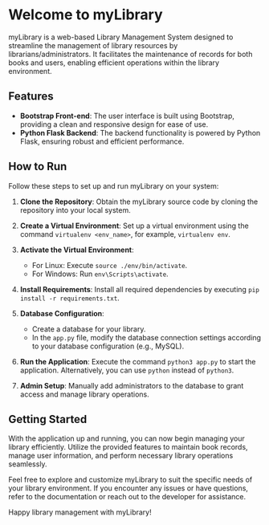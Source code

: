# Welcome to myLibrary

myLibrary is a web-based Library Management System designed to streamline the management of library resources by librarians/administrators. It facilitates the maintenance of records for both books and users, enabling efficient operations within the library environment.

## Features
- **Bootstrap Front-end**: The user interface is built using Bootstrap, providing a clean and responsive design for ease of use.
- **Python Flask Backend**: The backend functionality is powered by Python Flask, ensuring robust and efficient performance.

## How to Run

Follow these steps to set up and run myLibrary on your system:

1. **Clone the Repository**: Obtain the myLibrary source code by cloning the repository into your local system.

2. **Create a Virtual Environment**: Set up a virtual environment using the command `virtualenv <env_name>`, for example, `virtualenv env`.

3. **Activate the Virtual Environment**:
   - For Linux: Execute `source ./env/bin/activate`.
   - For Windows: Run `env\Scripts\activate`.

4. **Install Requirements**: Install all required dependencies by executing `pip install -r requirements.txt`.

5. **Database Configuration**:
   - Create a database for your library.
   - In the `app.py` file, modify the database connection settings according to your database configuration (e.g., MySQL).

6. **Run the Application**: Execute the command `python3 app.py` to start the application. Alternatively, you can use `python` instead of `python3`.

7. **Admin Setup**: Manually add administrators to the database to grant access and manage library operations.

## Getting Started

With the application up and running, you can now begin managing your library efficiently. Utilize the provided features to maintain book records, manage user information, and perform necessary library operations seamlessly.

Feel free to explore and customize myLibrary to suit the specific needs of your library environment. If you encounter any issues or have questions, refer to the documentation or reach out to the developer for assistance.

Happy library management with myLibrary!
